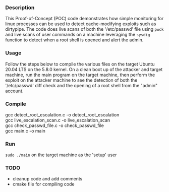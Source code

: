 ### Description
This Proof-of-Concept (POC) code demonstrates how simple monitoring for linux processes can be used to detect cache-modifying exploits such as dirtypipe. The code does live scans of both the '/etc/passwd' file using `pwck` and live scans of user commands on a machine leveraging the `sysdig` function to detect when a root shell is opened and alert the admin.

### Usage
Follow the steps below to compile the various files on the target Ubuntu 20.04 LTS on the 5.8.0 kernel. On a clean boot up of the attacker and target machine, run the main program on the target machine, then perform the exploit on the attacker machine to see the detection of both the '/etc/passwd' diff check and the opening of a root shell from the "admin" account.

### Compile
gcc detect_root_escalation.c -o detect_root_escalation \
gcc live_escalation_scan.c -o live_escalation_scan \
gcc check_passwd_file.c -o check_passwd_file \
gcc main.c -o main

### Run
`sudo ./main` on the target machine as the 'setup' user

### TODO
- cleanup code and add comments
- cmake file for compiling code
